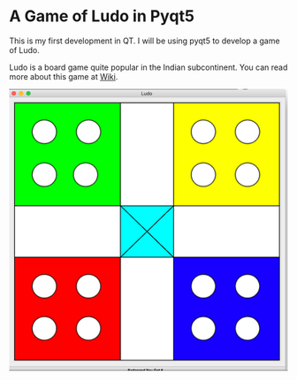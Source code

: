 # A Game of Ludo in Pyqt5

This is my first development in QT.
I will be using pyqt5 to develop a game of Ludo.

Ludo is a board game quite popular in the Indian
subcontinent. You can read more about this game at
[Wiki](https://en.wikipedia.org/wiki/Ludo_%28board_game%29).

![Ludo Board](screenshots/snapshot.png)
